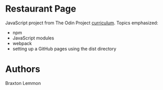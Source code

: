 # Restaurant Page
JavaScript project from The Odin Project [curriculum](https://www.theodinproject.com/lessons/restaurant-page). 
Topics emphasized:
- npm
- JavaScript modules
- webpack
- setting up a GitHub pages using the dist directory

# Authors
Braxton Lemmon